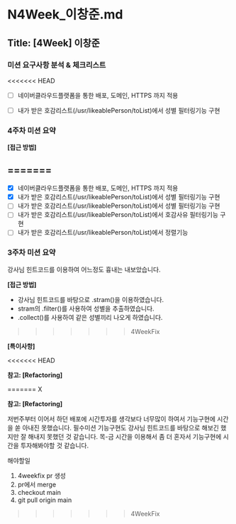 # N4Week_이창준.md

## Title: [4Week] 이창준

### 미션 요구사항 분석 & 체크리스트

<<<<<<< HEAD
-[ ] 네이버클라우드플랫폼을 통한 배포, 도메인, HTTPS 까지 적용
-[ ] 내가 받은 호감리스트(/usr/likeablePerson/toList)에서 성별 필터링기능 구현



### 4주차 미션 요약



**[접근 방법]**


=======
---

-[x] 네이버클라우드플랫폼을 통한 배포, 도메인, HTTPS 까지 적용
- [x] 내가 받은 호감리스트(/usr/likeablePerson/toList)에서 성별 필터링기능 구현
-[ ] 내가 받은 호감리스트(/usr/likeablePerson/toList)에서 성별 필터링기능 구현
-[ ] 내가 받은 호감리스트(/usr/likeablePerson/toList)에서 호감사유 필터링기능 구현
-[ ] 내가 받은 호감리스트(/usr/likeablePerson/toList)에서 정렬기능
### 3주차 미션 요약

강사님 힌트코드를 이용하여 어느정도 흉내는 내보았습니다.

**[접근 방법]**

- 강사님 힌트코드를 바탕으로 .stram()을 이용하였습니다.
- stram의 .filter()를 사용하여 성별을 추출하였습니다.
- .collect()를 사용하여 같은 성별끼리 나오게 하였습니다.
>>>>>>> 4WeekFix


**[특이사항]**

<<<<<<< HEAD


**참고: [Refactoring]**

=======
X

**참고: [Refactoring]**

저번주부터 이어서 하던 배포에 시간투자를 생각보다 너무많이 하여서 기능구현에 시간을 쏟
아내진 못했습니다. 필수미션 기능구현도 강사님 힌트코드를 바탕으로 해보긴 했지만 잘 해내지
못했던 것 같습니다. 목-금 시간을 이용해서 좀 더 혼자서 기능구현에 시간을 투자해봐야할 것
같습니다.

해야할일 
1. 4weekfix pr 생성
2. pr에서 merge
3. checkout main
4. git pull origin main
>>>>>>> 4WeekFix
